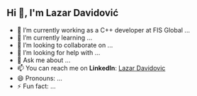 ## Hi 👋, I'm Lazar Davidović

- 🔭 I’m currently working as a C++ developer at FIS Global        ...
- 🌱 I’m currently learning ...
- 👯 I’m looking to collaborate on ...
- 🤔 I’m looking for help with ...
- 💬 Ask me about ...
- 📫 You can reach me on **LinkedIn**: [Lazar Davidovic](https://www.linkedin.com/in/lazar-davidovic-831887233)
- 😄 Pronouns: ...
- ⚡ Fun fact: ...

